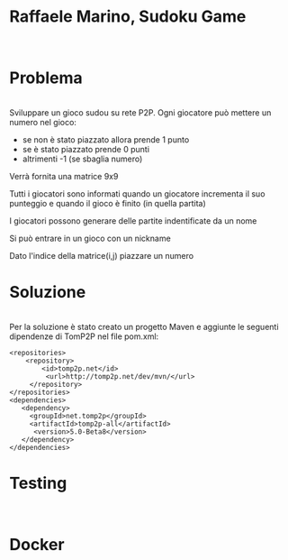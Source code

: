# Raffaele Marino, Sudoku Game
<br>

<h1> Problema </h1>
<br>
Sviluppare un gioco sudou su rete P2P.
Ogni giocatore può mettere un numero nel gioco:
<ul>
<li> se non è stato piazzato allora prende 1 punto
<li> se è stato piazzato prende 0 punti
<li> altrimenti -1 (se sbaglia numero)
</ul>

Verrà fornita una matrice 9x9


Tutti i giocatori sono informati quando un giocatore incrementa il suo punteggio e quando il gioco è finito (in quella partita)


I giocatori possono generare delle partite indentificate da un nome


Si può entrare in un gioco con un nickname


Dato l'indice della matrice(i,j) piazzare un numero

<h1>Soluzione</h1>
<br>
Per la soluzione è stato creato un progetto Maven e aggiunte le seguenti dipendenze di TomP2P nel file pom.xml:

```
<repositories>
    <repository>
        <id>tomp2p.net</id>
         <url>http://tomp2p.net/dev/mvn/</url>
     </repository>
</repositories>
<dependencies>
   <dependency>
     <groupId>net.tomp2p</groupId>
     <artifactId>tomp2p-all</artifactId>
      <version>5.0-Beta8</version>
   </dependency>
</dependencies>
```

<h1>Testing</h1>
<br>




<h1>Docker</h1>
<br>
